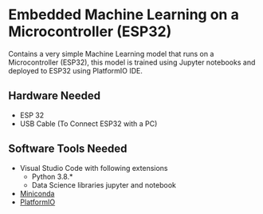 # Embedded Machine Learning on a Microcontroller (ESP32)

Contains a very simple Machine Learning model that runs on a Microcontroller (ESP32), this model is trained using Jupyter notebooks and deployed to ESP32 using PlatformIO IDE.

## Hardware Needed

- ESP 32
- USB Cable (To Connect ESP32 with a PC)

## Software Tools Needed

- Visual Studio Code with following extensions
  - Python 3.8.\*
  - Data Science libraries jupyter and notebook
- [Miniconda](https://docs.conda.io/projects/conda/en/latest/user-guide/install/)
- [PlatformIO](http://www.platformio.org/)
